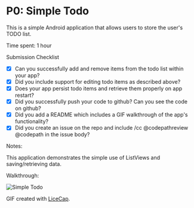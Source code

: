 # P0: Simple Todo

This is a simple Android application that allows users to store the user's TODO list.

Time spent: 1 hour

Submission Checklist

* [x] Can you successfully add and remove items from the todo list within your app?
* [x] Did you include support for editing todo items as described above?
* [x] Does your app persist todo items and retrieve them properly on app restart?
* [x] Did you successfully push your code to github? Can you see the code on github?
* [x] Did you add a README which includes a GIF walkthrough of the app's functionality?
* [x] Did you create an issue on the repo and include /cc @codepathreview @codepath in the issue body?
 
Notes:

This application demonstrates the simple use of ListViews and saving/retrieving data. 

Walkthrough:

![Simple Todo](https://drive.google.com/file/d/0B_HcsZ_tKzgeS0Y4WlM0YjR4czg/view?usp=sharing)

GIF created with [LiceCap](http://www.cockos.com/licecap/).
